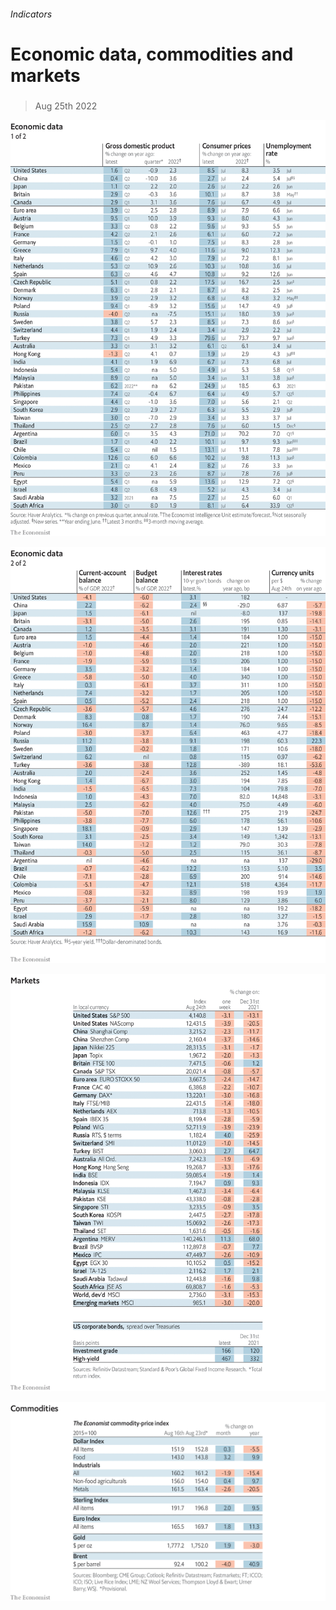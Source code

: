 ###### Indicators

# Economic data, commodities and markets 

#####  

> Aug 25th 2022 

![image](images/20220827_INT101.png) 


![image](images/20220827_INT102.png) 


![image](images/20220827_INT201.png) 


![image](images/20220827_INT401.png) 


